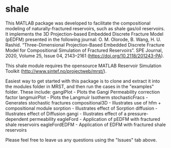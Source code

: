# shale
This MATLAB package was developed to facilitate the compositional modeling of naturally-fractured reservoirs, such as shale gas/oil reservoirs. It implements the 3D Projection-based Embedded Discrete Fracture Model (pEDFM) presented in the following journal:
  O. M. Olorode, B. Wang, H. U. Rashid. “Three-Dimensional Projection-Based Embedded Discrete Fracture Model for Compositional Simulation of Fractured Reservoirs”. SPE Journal, 2020, Volume 25, Issue 04, 2143–2161 (https://doi.org/10.2118/201243-PA).

This shale module requires the opensource MATLAB Reservoir Simulation Toolkit (http://www.sintef.no/projectweb/mrst/). 

Easiest way to get started with this package is to clone and extract it into the modules folder in MRST, and then run the cases in the "examples" folder. These include:
   gangiPlot       - Plots the Gangi Permeability correction factor
   langmuirPlot    - Plots the Langmuir Isotherm
   stochasticFracs - Generates stochastic fractures
   compositional3D - Illustrates use of hfm + compositional module 
   sorption        - Illustrates effect of Sorption
   diffusion       - Illustrates effect of Diffusion
   gangi           - Illustrates effect of a pressure-dependent permeability
   eagleFord       - Application of pEDFM with fractured shale reservoirs 
   eagleFordEDFM   - Application of EDFM with fractured shale reservoirs

Please feel free to leave us any questions using the "Issues" tab above.
